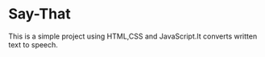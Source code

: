 # Say-That
This is a simple project using HTML,CSS and JavaScript.It converts written text to speech.
